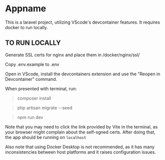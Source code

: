 # Appname

This is a laravel project, utilizing VScode's devcontainer features. It requires docker to run locally.

## TO RUN LOCALLY
Generate SSL certs for nginx and place them in /docker/nginx/ssl/

Copy .env.example to .env

Open in VScode, install the devcontainers extension and use the "Reopen in Devcontainer" command.

When presented with terminal, run: 

> composer install 

> php artisan migrate --seed

> npm run dev

Note that you may need to click the link provided by Vite in the terminal, as your browser might complain about the self-sgned certs. After doing that, the app should be running on `localhost`


Also note that using Docker Desktop is not recommended, as it has many inconsistencies between host platforms and it raises configuration issues.
